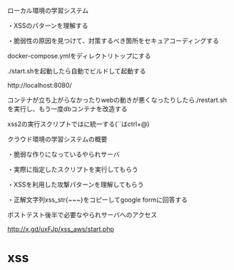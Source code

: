 ローカル環境の学習システム

・XSSのパターンを理解する

・脆弱性の原因を見つけて、対策するべき箇所をセキュアコーディングする


docker-compose.ymlをディレクトリトップにする

./start.shを起動したら自動でビルドして起動する


http://localhost:8080/

コンテナが立ち上がらなかったりwebの動きが悪くなったりしたら./restart.shを実行し、もう一度dbコンテナを改造する

xss2の実行スクリプトでは<script>alert(`***`)</script>に統一する(``はctrl+@)


クラウド環境の学習システムの概要

・脆弱な作りになっているやられサーバ

・実際に指定したスクリプトを実行してもらう

・XSSを利用した攻撃パターンを理解してもらう

・正解文字列xss_str{~~~}をコピーしてgoogle formに回答する


ポストテスト後半で必要なやられサーバへのアクセス

http://x.gd/uxFJp/xss_aws/start.php


# xss
